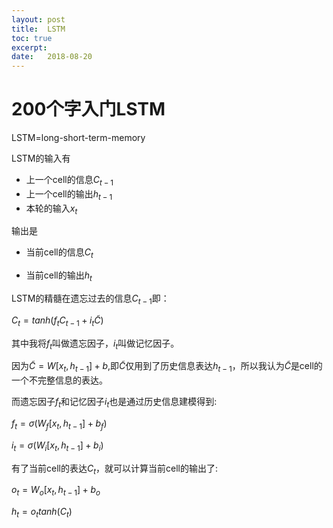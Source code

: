 ```yaml
---
layout: post
title:  LSTM
toc: true 
excerpt: 
date:   2018-08-20
---
```

# 200个字入门LSTM

LSTM=long-short-term-memory

LSTM的输入有

- 上一个cell的信息$C_{t-1}$
- 上一个cell的输出$h_{t-1}$
- 本轮的输入$x_t$

输出是

- 当前cell的信息$C_{t}$

- 当前cell的输出$h_{t}​$

  

LSTM的精髓在遗忘过去的信息$C_{t-1}$即：

$C_{t}=tanh(f_tC_{t-1}+i_t\tilde{C})$

其中我将$f_t$叫做遗忘因子，$i_t$叫做记忆因子。

因为$\tilde{C}=W[x_t, h_{t-1}]+b$,即$\tilde{C}$仅用到了历史信息表达$h_{t-1}$，所以我认为$\tilde{C}$是cell的一个不完整信息的表达。



而遗忘因子$f_t$和记忆因子$i_t$也是通过历史信息建模得到:

$f_t=\sigma(W_f[x_t, h_{t-1}]+b_f)$

$i_t=\sigma(W_i[x_t, h_{t-1}]+b_i)$



有了当前cell的表达$C_t$，就可以计算当前cell的输出了:

$o_t=W_o[x_t, h_{t-1}]+b_o$

$h_t =o_ttanh(C_t)$